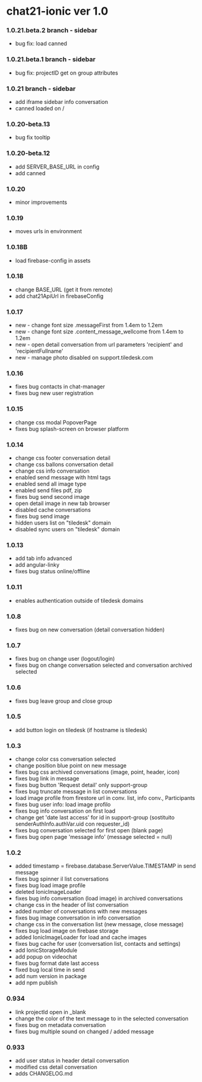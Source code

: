 # chat21-ionic ver 1.0

### 1.0.21.beta.2 branch - sidebar
- bug fix: load canned


### 1.0.21.beta.1 branch - sidebar
- bug fix: projectID get on group attributes

### 1.0.21 branch - sidebar
- add iframe sidebar info conversation
- canned loaded on /

### 1.0.20-beta.13 
- bug fix tooltip

### 1.0.20-beta.12 
- add SERVER_BASE_URL in config
- add canned 

### 1.0.20
- minor improvements

### 1.0.19
- moves urls in environment

### 1.0.18B
- load firebase-config in assets

### 1.0.18
- change BASE_URL (get it from remote)
- add chat21ApiUrl in firebaseConfig

### 1.0.17
- new - change font size .messageFirst from 1.4em to 1.2em
- new - change font size .content_message_wellcome from 1.4em to 1.2em
- new - open detail conversation from url parameters 'recipient' and 'recipientFullname'
- new - manage photo disabled on support.tiledesk.com

### 1.0.16
- fixes bug contacts in chat-manager
- fixes bug new user registration


### 1.0.15
- change css modal PopoverPage
- fixes bug splash-screen on browser platform

### 1.0.14
- change css footer conversation detail
- change css ballons conversation detail
- change css info conversation
- enabled send message with html tags 
- enabled send all image type
- enabled send files pdf, zip
- fixes bug send second image
- open detail image in new tab browser
- disabled cache conversations
- fixes bug send image
- hidden users list on "tiledesk" domain
- disabled sync users on "tiledesk" domain

### 1.0.13
- add tab info advanced
- add angular-linky
- fixes bug status online/offline

### 1.0.11
- enables authentication outside of tiledesk domains

### 1.0.8
- fixes bug on new conversation (detail conversation hidden)

### 1.0.7
- fixes bug on change user (logout/login)
- fixes bug on change conversation selected and conversation archived selected

### 1.0.6
- fixes bug leave group and close group

### 1.0.5
- add button login on tiledesk (if hostname is tiledesk)

### 1.0.3 
- change color css conversation selected
- change position blue point on new message
- fixes bug css archived conversations (image, point, header, icon)
- fixes bug link in message
- fixes bug button 'Request detail' only support-group
- fixes bug truncate message in list conversations
- load image profile from firestore url in conv. list, info conv., Participants 
- fixes bug user info: load image profilo
- fixes bug info conversation on first load
- change get 'date last access' for id in support-group (sostituito senderAuthInfo.authVar.uid con requester_id)
- fixes bug conversation selected for first open (blank page)
- fixes bug open page 'message info' (message selected = null) 


### 1.0.2
- added timestamp =  firebase.database.ServerValue.TIMESTAMP in send message
- fixes bug spinner il list conversations
- fixes bug load image profile
- deleted IonicImageLoader
- fixes bug info conversation (load image) in archived conversations
- change css in the header of list conversation
- added number of conversations with new messages
- fixes bug image conversation in info conversation
- change css in the conversation list (new message, close message)
- fixes bug load image on firebase storage
- added IonicImageLoader for load and cache images
- fixes bug cache for user (conversation list, contacts and settings)
- add IonicStorageModule
- add popup on videochat
- fixes bug format date last access
- fixed bug local time in send
- add num version in package
- add npm publish

### 0.934
- link projectId open in _blank
- change the color of the text message to in the selected conversation
- fixes bug on metadata conversation
- fixes bug multiple sound on changed / added message

### 0.933
- add user status in header detail conversation
- modified css detail conversation
- adds CHANGELOG.md